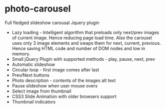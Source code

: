 photo-carousel
==============

Full fledged slideshow carousal Jquery plugin

* Lazy loading - Intelligent algorithm that preloads only next/prev images of current image. Hence reducing page load time. Also the carousel uses only 3 image elements   and swaps them for next, current, previous. Hence saving HTML code and number of DOM nodes and low in memory.
* Small jQuery Plugin with supported methods - play, pause, next, prev
* Automatic slideshow
* Circular loop - first image comes after last
* Prev/Next buttons
* Photo description - contents of the images alt text
* Pause slideshow when user mouse overs
* Select image from thumbnail
* CSS3 Slide Animation with older browsers support
* Thumbnail indicators